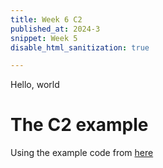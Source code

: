 ```yaml
---
title: Week 6 C2
published_at: 2024-3
snippet: Week 5
disable_html_sanitization: true

---
```


Hello, world

# The C2 example
Using the example code from [here](https://c2js.org/examples.html?name=Perlin)

<script src="/scripts/c2.min.js"></script>

<canvas id="c2"></canvas>

<script>
//Created by Ren Yuan


const renderer = new c2.Renderer(document.getElementById('c2'));
resize();

renderer.background('#cccccc');
let perlin = new c2.Perlin();
//perlin.detail(4, .5);
//perlin.seed(0);


let row = 20;
let col = 10;

renderer.draw(() => {
    renderer.clear();

    let time = renderer.frameCount * .01;

    renderer.stroke('#333333');
    renderer.lineWidth(1);
    for (let i=0; i<row; i++) {
      let t = c2.norm(i, 0, row);
      let c = c2.Color.hsl(30*t, 30+30*t, 20+70*t);
      renderer.fill(c);
      renderer.beginPath();
      for (let j=0; j<col; j++) {
        let x = c2.map(j, 0, col-1, 0, renderer.width);
        let y = c2.map(i, 0, row, renderer.height/3, renderer.height)
          + (perlin.noise(time+j*.1, time+i*.04)-.5)
          * renderer.height*2;
        renderer.lineTo(x, y);
      }
      renderer.lineTo(renderer.width, renderer.height);
      renderer.lineTo(0, renderer.height);
      renderer.endPath(true);
    }
});


window.addEventListener('resize', resize);
function resize() {
    let parent = renderer.canvas.parentElement;
    renderer.size(parent.clientWidth, parent.clientWidth / 16 * 9);
}
</script>